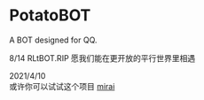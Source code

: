 # PotatoBOT
A BOT designed for QQ.

8/14 RLtBOT.RIP 愿我们能在更开放的平行世界里相遇


2021/4/10  
或许你可以试试这个项目 [mirai](https://github.com/mamoe/mirai)
